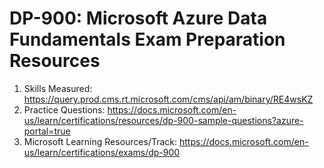 # DP-900: Microsoft Azure Data Fundamentals Exam Preparation Resources


1. Skills Measured: https://query.prod.cms.rt.microsoft.com/cms/api/am/binary/RE4wsKZ
2. Practice Questions: https://docs.microsoft.com/en-us/learn/certifications/resources/dp-900-sample-questions?azure-portal=true
3. Microsoft Learning Resources/Track: https://docs.microsoft.com/en-us/learn/certifications/exams/dp-900

